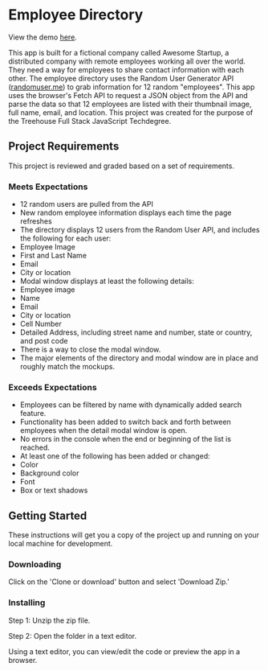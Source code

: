 # Employee Directory

View the demo [here](https://mmgolden.github.io/employee-directory/).

This app is built for a fictional company called Awesome Startup, a distributed company with remote employees working all over the world. They need a way for employees to share contact information with each other. The employee directory uses the Random User Generator API ([randomuser.me](https://randomuser.me/)) to grab information for 12 random "employees". This app uses the browser's Fetch API to request a JSON object from the API and parse the data so that 12 employees are listed with their thumbnail image, full name, email, and location. This project was created for the purpose of the Treehouse Full Stack JavaScript Techdegree.

## Project Requirements

This project is reviewed and graded based on a set of requirements.

### Meets Expectations

* 12 random users are pulled from the API
* New random employee information displays each time the page refreshes
* The directory displays 12 users from the Random User API, and includes the following for each user:
* Employee Image
* First and Last Name
* Email
* City or location
* Modal window displays at least the following details:
* Employee image
* Name
* Email
* City or location
* Cell Number
* Detailed Address, including street name and number, state or country, and post code
* There is a way to close the modal window.
* The major elements of the directory and modal window are in place and roughly match the mockups.

### Exceeds Expectations

* Employees can be filtered by name with dynamically added search feature.
* Functionality has been added to switch back and forth between employees when the detail modal window is open.
* No errors in the console when the end or beginning of the list is reached.
* At least one of the following has been added or changed:
* Color
* Background color
* Font
* Box or text shadows

## Getting Started

These instructions will get you a copy of the project up and running on your local machine for development.

### Downloading

Click on the 'Clone or download' button and select 'Download Zip.'

### Installing

Step 1: Unzip the zip file.

Step 2: Open the folder in a text editor.

Using a text editor, you can view/edit the code or preview the app in a browser.
